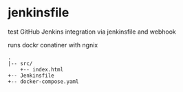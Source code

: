 # jenkinsfile
 test GitHub Jenkins integration
 via jenkinsfile and webhook

 runs dockr conatiner with ngnix

```
.
|-- src/
    +-- index.html
+-- Jenkinsfile
+-- docker-compose.yaml
```
